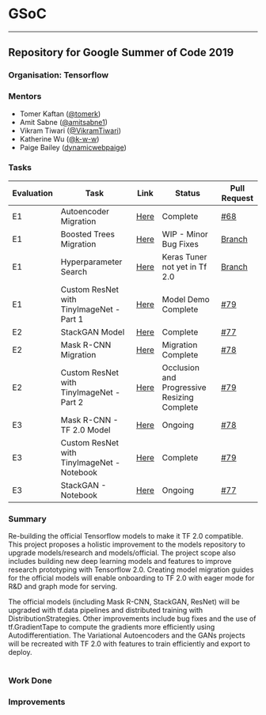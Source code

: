 # GSoC
---
Repository for Google Summer of Code 2019
---------------------------------------------
### Organisation: Tensorflow
### Mentors
- Tomer Kaftan ([@tomerk](https://github.com/tomerk))
- Amit Sabne ([@amitsabne1](https://github.com/amitsabne1))
- Vikram Tiwari ([@VikramTiwari](https://github.com/VikramTiwari))
- Katherine Wu ([@k-w-w](https://github.com/k-w-w))
- Paige Bailey ([dynamicwebpaige](https://github.com/dynamicwebpaige))
### Tasks
|Evaluation|Task|Link|Status|Pull Request|
|---|---|---|---|---|
|E1|Autoencoder Migration |[Here](https://github.com/Vishal-V/GSoC/tree/master/autoencoder)| Complete |[ #68](https://github.com/tensorflow/examples/pull/68)
|E1|Boosted Trees Migration|[Here](https://github.com/Vishal-V/GSoC/tree/master/boosted_trees)|  WIP - Minor Bug Fixes |[Branch](https://github.com/Vishal-V/examples-1/tree/boosted-tree-migration)|
|E1|Hyperparameter Search|[Here](https://github.com/Vishal-V/GSoC/blob/master/keras_tuner/hyperparamter_search.ipynb)| Keras Tuner not yet in Tf 2.0 |[Branch](https://github.com/Vishal-V/examples-1/tree/hyperparam-optimization)|
|E1|Custom ResNet with TinyImageNet - Part 1 |[Here](https://github.com/Vishal-V/GSoC/blob/master/tiny_imagenet_custom_resnet/tiny_imagenet_custom_resnet.ipynb)|Model Demo Complete |[ #79](https://github.com/tensorflow/examples/pull/79)|
|E2|StackGAN Model|[Here](https://github.com/Vishal-V/GSoC/tree/master/stack_gan)| Complete |[ #77](https://github.com/tensorflow/examples/pull/77)
|E2|Mask R-CNN Migration|[Here](https://github.com/Vishal-V/GSoC/tree/master/mask_rcnn)|Migration Complete|[ #78](https://github.com/tensorflow/examples/pull/78)|
|E2|Custom ResNet with TinyImageNet - Part 2 |[Here](https://github.com/Vishal-V/GSoC/blob/master/tiny_imagenet_custom_resnet/tiny_imagenet_custom_resnet.ipynb)|Occlusion and Progressive Resizing Complete|[ #79](https://github.com/tensorflow/examples/pull/79)|
|E3|Mask R-CNN - TF 2.0 Model |[Here](https://github.com/Vishal-V/GSoC/tree/master/mask_rcnn)|Ongoing|[ #78](https://github.com/tensorflow/examples/pull/78)|
|E3|Custom ResNet with TinyImageNet - Notebook |[Here](https://github.com/Vishal-V/GSoC/blob/master/tiny_imagenet_custom_resnet/tiny_imagenet_custom_resnet.ipynb)|Complete|[ #79](https://github.com/tensorflow/examples/pull/79)|
|E3|StackGAN - Notebook |[Here](https://github.com/Vishal-V/GSoC/blob/master/tiny_imagenet_custom_resnet/tiny_imagenet_custom_resnet.ipynb)|Ongoing|[ #77](https://github.com/tensorflow/examples/pull/77)|
### Summary
Re-building the official Tensorflow models to make it TF 2.0 compatible. This project proposes a holistic improvement to the models repository to upgrade models/research and models/official. The project scope also includes building new deep learning models and features to improve research prototyping with Tensorflow 2.0. Creating model migration guides for the official models will enable onboarding to TF 2.0 with eager mode for R&D and graph mode for serving. 
  
The official models (including Mask R-CNN, StackGAN, ResNet) will be upgraded with tf.data pipelines and distributed training with DistributionStrategies. Other improvements include bug fixes and the use of tf.GradientTape to compute the gradients more efficiently using Autodifferentiation. The Variational Autoencoders and the GANs projects will be recreated with TF 2.0 with features to train efficiently and export to deploy.
#
### Work Done
### Improvements
